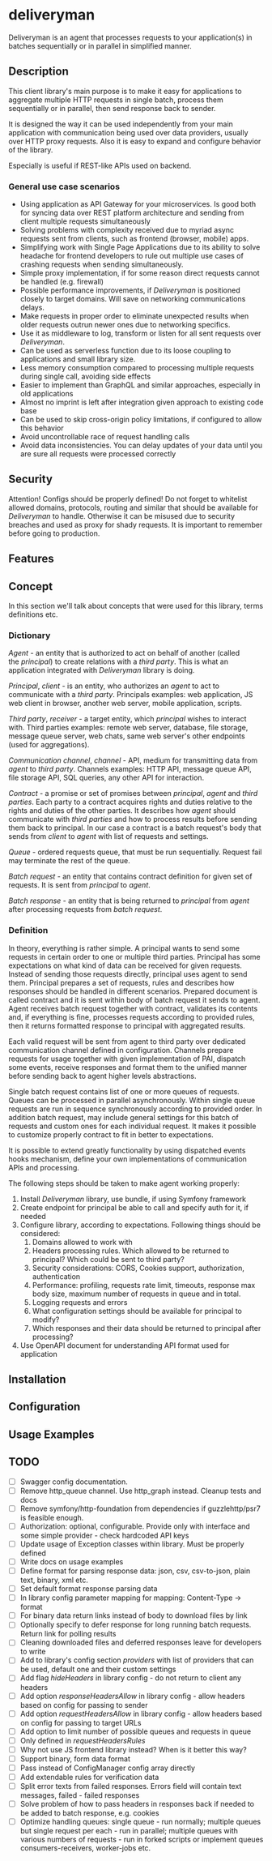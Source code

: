 # deliveryman
Deliveryman is an agent that processes requests to your application(s) in batches sequentially or in parallel in simplified manner.

## Description
This client library's main purpose is to make it easy for applications to aggregate multiple HTTP requests in single batch, process them sequentially or in parallel, then send response back to sender. 

It is designed the way it can be used independently from your main application with communication being used over data providers, usually over HTTP proxy requests. Also it is easy to expand and configure behavior of the library.

Especially is useful if REST-like APIs used on backend.

### General use case scenarios
* Using application as API Gateway for your microservices. Is good both for syncing data over REST platform architecture and sending from client multiple requests simultaneously
* Solving problems with complexity received due to myriad async requests sent from clients, such as frontend (browser, mobile) apps.
* Simplifying work with Single Page Applications due to its ability to solve headache for frontend developers to rule out multiple use cases of crashing requests when sending simultaneously.
* Simple proxy implementation, if for some reason direct requests cannot be handled (e.g. firewall)
* Possible performance improvements, if *Deliveryman* is positioned closely to target domains. Will save on networking communications delays.
* Make requests in proper order to eliminate unexpected results when older requests outrun newer ones due to networking specifics.
* Use it as middleware to log, transform or listen for all sent requests over *Deliveryman*.
* Can be used as serverless function due to its loose coupling to applications and small library size.
* Less memory consumption compared to processing multiple requests during single call, avoiding side effects
* Easier to implement than GraphQL and similar approaches, especially in old applications
* Almost no imprint is left after integration given approach to existing code base
* Can be used to skip cross-origin policy limitations, if configured to allow this behavior
* Avoid uncontrollable race of request handling calls
* Avoid data inconsistencies. You can delay updates of your data until you are sure all requests were processed correctly

## Security
Attention! Configs should be properly defined! Do not forget to whitelist allowed domains, protocols, routing and similar that should be available for *Deliveryman* to handle. Otherwise it can be misused due to security breaches and used as proxy for shady requests. It is important to remember before going to production.

## Features

## Concept

In this section we'll talk about concepts that were used for this library, terms definitions etc.

### Dictionary
*Agent* - an entity that is authorized to act on behalf of another (called the *principal*) to create 
relations with a *third party*. This is what an application integrated with *Deliveryman* library is doing.

*Principal*, *client* - is an entity, who authorizes an *agent* to act to communicate with a *third party*. 
Principals examples: web application, JS web client in browser, another web server, mobile application, scripts. 

*Third party*, *receiver* - a target entity, which *principal* wishes to interact with. 
Third parties examples: remote web server, database, file storage, message queue server, web chats, same web server's other endpoints (used for aggregations).

*Communication channel*, *channel* - API, medium for transmitting data from *agent* to *third party*. 
Channels examples: HTTP API, message queue API, file storage API, SQL queries, any other API for interaction.

*Contract* - a promise or set of promises between *principal*, *agent* and *third parties*. 
Each party to a contract acquires rights and duties relative to the rights and duties of the other parties. 
It describes how *agent* should communicate with *third parties* and how to process results before sending 
them back to principal. In our case a contract is a batch request's body that sends from *client* to *agent* 
with list of requests and settings.

*Queue* - ordered requests queue, that must be run sequentially. Request fail may terminate the rest of the queue.

*Batch request* - an entity that contains contract definition for given set of requests. It is sent from *principal* to *agent*.

*Batch response* - an entity that is being returned to *principal* from *agent* after processing requests from *batch request*.

### Definition
In theory, everything is rather simple. A principal wants to send some requests in certain order to one or multiple 
third parties. Principal has some expectations on what kind of data can be received for given requests. Instead of 
sending those requests directly, principal uses agent to send them. Principal prepares a set of requests, rules 
and describes how responses should be handled in different scenarios. Prepared document is called contract and it is 
sent within body of batch request it sends to agent. Agent receives batch request together with contract, validates its
contents and, if everything is fine, processes requests according to provided rules, then it returns formatted response
to principal with aggregated results.

Each valid request will be sent from agent to third party over dedicated communication channel defined in configuration. 
Channels prepare requests for usage together with given implementation of PAI, dispatch some events, receive responses 
and format them to the unified manner before sending back to agent higher levels abstractions.

Single batch request contains list of one or more queues of requests. Queues can be processed in parallel asynchronously. 
Within single queue requests are run in sequence synchronously according to provided order. In addition batch request,
may include general settings for this batch of requests and custom ones for each individual request. It makes it 
possible to customize properly contract to fit in better to expectations.

It is possible to extend greatly functionality by using dispatched events hooks mechanism, define your own implementations
of communication APIs and processing.

The following steps should be taken to make agent working properly:
1. Install *Deliveryman* library, use bundle, if using Symfony framework
1. Create endpoint for principal be able to call and specify auth for it, if needed
1. Configure library, according to expectations. Following things should be considered:
    1. Domains allowed to work with
    1. Headers processing rules. Which allowed to be returned to principal? Which could be sent to third party? 
    1. Security considerations: CORS, Cookies support, authorization, authentication 
    1. Performance: profiling, requests rate limit, timeouts, response max body size, maximum number of requests in queue and in total.
    1. Logging requests and errors
    1. What configuration settings should be available for principal to modify?
    1. Which responses and their data should be returned to principal after processing?
1. Use OpenAPI document for understanding API format used for application

## Installation

## Configuration

## Usage Examples

## TODO
- [ ] Swagger config documentation.
- [ ] Remove http_queue channel. Use http_graph instead. Cleanup tests and docs
- [ ] Remove symfony/http-foundation from dependencies if guzzlehttp/psr7 is feasible enough.
- [ ] Authorization: optional, configurable. Provide only with interface and some simple provider - check hardcoded API keys
- [ ] Update usage of Exception classes within library. Must be properly defined
- [ ] Write docs on usage examples
- [ ] Define format for parsing response data: json, csv, csv-to-json, plain text, binary, xml etc.
- [ ] Set default format response parsing data
- [ ] In library config parameter mapping for mapping: Content-Type -> format
- [ ] For binary data return links instead of body to download files by link 
- [ ] Optionally specify to defer response for long running batch requests. Return link for polling results
- [ ] Cleaning downloaded files and deferred responses leave for developers to write 
- [ ] Add to library's config section *providers* with list of providers that can be used, default one and their custom settings
- [ ] Add flag *hideHeaders* in library config - do not return to client any headers
- [ ] Add option *responseHeadersAllow* in library config - allow headers based on config for passing to sender 
- [ ] Add option *requestHeadersAllow* in library config - allow headers based on config for passing to target URLs
- [ ] Add option to limit number of possible queues and requests in queue
- [ ] Only defined in *requestHeadersRules*
- [ ] Why not use JS frontend library instead? When is it better this way?
- [ ] Support binary, form data format
- [ ] Pass instead of ConfigManager config array directly
- [ ] Add extendable rules for verification data 
- [ ] Split error texts from failed responses. Errors field will contain text messages, failed - failed responses
- [ ] Solve problem of how to pass headers in responses back if needed to be added to batch response, e.g. cookies 
- [ ] Optimize handling queues: single queue - run normally; multiple queues but single request per each - run in parallel;
         multiple queues with various numbers of requests - run in forked scripts or implement queues consumers-receivers, worker-jobs etc.

